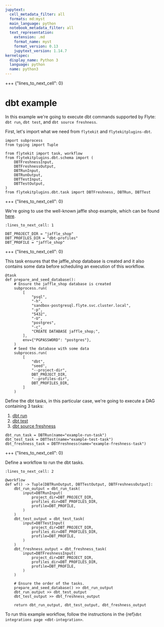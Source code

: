 ```yaml
---
jupytext:
  cell_metadata_filter: all
  formats: md:myst
  main_language: python
  notebook_metadata_filter: all
  text_representation:
    extension: .md
    format_name: myst
    format_version: 0.13
    jupytext_version: 1.14.7
kernelspec:
  display_name: Python 3
  language: python
  name: python3
---
```


+++ {"lines_to_next_cell": 0}

# dbt example

In this example we're going to execute dbt commands supported by Flyte: `dbt run`,
`dbt test`, and `dbt source freshness`.

First, let's import what we need from `flytekit` and `flytekitplugins-dbt`.

```{code-cell}
import subprocess
from typing import Tuple

from flytekit import task, workflow
from flytekitplugins.dbt.schema import (
    DBTFreshnessInput,
    DBTFreshnessOutput,
    DBTRunInput,
    DBTRunOutput,
    DBTTestInput,
    DBTTestOutput,
)
from flytekitplugins.dbt.task import DBTFreshness, DBTRun, DBTTest
```

+++ {"lines_to_next_cell": 0}

We're going to use the well-known jaffle shop example, which can be found
[here](https://github.com/dbt-labs/jaffle_shop).

```{code-cell}
:lines_to_next_cell: 1

DBT_PROJECT_DIR = "jaffle_shop"
DBT_PROFILES_DIR = "dbt-profiles"
DBT_PROFILE = "jaffle_shop"
```

+++ {"lines_to_next_cell": 0}

This task ensures that the jaffle_shop database is created and it also contains
some data before scheduling an execution of this workflow.

```{code-cell}
@task
def prepare_and_seed_database():
    # Ensure the jaffle_shop database is created
    subprocess.run(
        [
            "psql",
            "-h",
            "sandbox-postgresql.flyte.svc.cluster.local",
            "-p",
            "5432",
            "-U",
            "postgres",
            "-c",
            "CREATE DATABASE jaffle_shop;",
        ],
        env={"PGPASSWORD": "postgres"},
    )
    # Seed the database with some data
    subprocess.run(
        [
            "dbt",
            "seed",
            "--project-dir",
            DBT_PROJECT_DIR,
            "--profiles-dir",
            DBT_PROFILES_DIR,
        ]
    )
```

Define the dbt tasks, in this particular case, we're going to execute a DAG containing 3 tasks:

1. [dbt run](https://docs.getdbt.com/reference/commands/run)
2. [dbt test](https://docs.getdbt.com/reference/commands/test)
3. [dbt source freshness](https://docs.getdbt.com/reference/commands/source)

```{code-cell}
dbt_run_task = DBTRun(name="example-run-task")
dbt_test_task = DBTTest(name="example-test-task")
dbt_freshness_task = DBTFreshness(name="example-freshness-task")
```

+++ {"lines_to_next_cell": 0}

Define a workflow to run the dbt tasks.

```{code-cell}
:lines_to_next_cell: 2

@workflow
def wf() -> Tuple[DBTRunOutput, DBTTestOutput, DBTFreshnessOutput]:
    dbt_run_output = dbt_run_task(
        input=DBTRunInput(
            project_dir=DBT_PROJECT_DIR,
            profiles_dir=DBT_PROFILES_DIR,
            profile=DBT_PROFILE,
        )
    )
    dbt_test_output = dbt_test_task(
        input=DBTTestInput(
            project_dir=DBT_PROJECT_DIR,
            profiles_dir=DBT_PROFILES_DIR,
            profile=DBT_PROFILE,
        )
    )
    dbt_freshness_output = dbt_freshness_task(
        input=DBTFreshnessInput(
            project_dir=DBT_PROJECT_DIR,
            profiles_dir=DBT_PROFILES_DIR,
            profile=DBT_PROFILE,
        )
    )

    # Ensure the order of the tasks.
    prepare_and_seed_database() >> dbt_run_output
    dbt_run_output >> dbt_test_output
    dbt_test_output >> dbt_freshness_output

    return dbt_run_output, dbt_test_output, dbt_freshness_output
```

To run this example workflow, follow the instructions in the
{ref}`dbt integrations page <dbt-integration>`.
